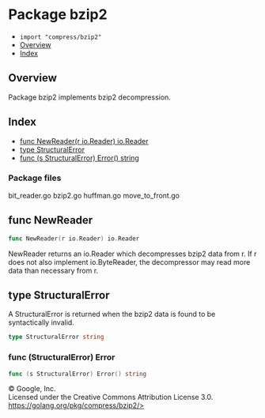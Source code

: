 Package bzip2
=============

-   `import "compress/bzip2"`
-   [Overview](#pkg-overview)
-   [Index](#pkg-index)

Overview 
--------

Package bzip2 implements bzip2 decompression.

Index 
-----

-   [func NewReader(r io.Reader) io.Reader](#NewReader)
-   [type StructuralError](#StructuralError)
-   [func (s StructuralError) Error() string](#StructuralError.Error)

### Package files

bit\_reader.go bzip2.go huffman.go move\_to\_front.go

func NewReader 
--------------

```go
func NewReader(r io.Reader) io.Reader
```

NewReader returns an io.Reader which decompresses bzip2 data from r. If
r does not also implement io.ByteReader, the decompressor may read more
data than necessary from r.

type StructuralError 
--------------------

A StructuralError is returned when the bzip2 data is found to be
syntactically invalid.

```go
type StructuralError string
```

### func (StructuralError) Error 

```go
func (s StructuralError) Error() string
```

 
© Google, Inc.\
Licensed under the Creative Commons Attribution License 3.0.\
https://golang.org/pkg/compress/bzip2/>

